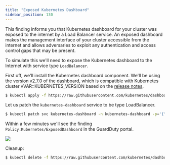 ```yaml
---
title: "Exposed Kubernetes Dashboard"
sidebar_position: 130
---
```


This finding informs you that Kubernetes dashboard for your cluster was exposed to the internet by a Load Balancer service. An exposed dashboard makes the management interface of your cluster accessible from the internet and allows adversaries to exploit any authentication and access control gaps that may be present.

To simulate this we'll need to expose the Kubernetes dashboard to the Internet with service type `LoadBalancer`.

First off, we'll install the Kubernetes dashboard component. We'll be using the version v2.7.0 of the dashboard, which is compatible with Kubernetes cluster vVAR::KUBERNETES_VERSION based on the [release notes](https://github.com/kubernetes/dashboard/releases/tag/v2.7.0).


```bash
$ kubectl apply -f https://raw.githubusercontent.com/kubernetes/dashboard/v2.7.0/aio/deploy/recommended.yaml
```

Let us patch the `kubernetes-dashboard` service to be type LoadBalancer.

```bash
$ kubectl patch svc kubernetes-dashboard -n kubernetes-dashboard -p='{"spec": {"type": "LoadBalancer"}}'
```

Within a few minutes we'll see the finding `Policy:Kubernetes/ExposedDashboard` in the GuardDuty portal.

![](ExposedDashboard.png)

Cleanup:

```bash
$ kubectl delete -f https://raw.githubusercontent.com/kubernetes/dashboard/v2.7.0/aio/deploy/recommended.yaml
```
